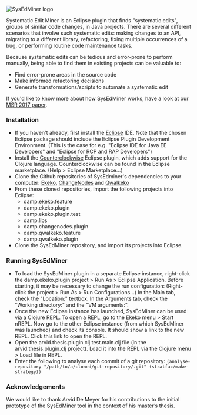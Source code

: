 ![SysEdMiner logo](https://raw.githubusercontent.com/timmolderez/SysEdMiner/master/documents/SysEdMiner.png)

Systematic Edit Miner is an Eclipse plugin that finds "systematic edits", groups of similar code changes, in Java projects.
There are several different scenarios that involve such systematic edits: 
making changes to an API, migrating to a different library, refactoring, fixing multiple occurrences of a bug, or performing routine code maintenance tasks.

Because systematic edits can be tedious and error-prone to perform manually, being able to find them in existing projects can be valuable to:
- Find error-prone areas in the source code
- Make informed refactoring decisions
- Generate transformations/scripts to automate a systematic edit

If you'd like to know more about how SysEdMiner works, have a look at our [MSR 2017 paper](http://soft.vub.ac.be/Publications/2017/vub-soft-tr-17-04.pdf).

### Installation

- If you haven't already, first install the [Eclipse](http://www.eclipse.org/) IDE. Note that the chosen Eclipse package should include the Eclipse Plugin Development Environment. (This is the case for e.g. "Eclipse IDE for Java EE Developers" and "Eclipse for RCP and RAP Developers")
- Install the [Counterclockwise](http://doc.ccw-ide.org/) Eclipse plugin, which adds support for the Clojure language. Counterclockwise can be found in the Eclipse marketplace. (Help > Eclipse Marketplace...)
- Clone the Github repositories of SysEdminer's dependencies to your computer: [Ekeko](https://github.com/cderoove/damp.ekeko), [ChangeNodes](https://github.com/ReinoutStevens/ChangeNodes) and [Qwalkeko](https://github.com/ReinoutStevens/damp.qwalkeko)
- From these cloned repositories, import the following projects into Eclipse:
  - damp.ekeko.feature
  - damp.ekeko.plugin
  - damp.ekeko.plugin.test
  - damp.libs
  - damp.changenodes.plugin
  - damp.qwalkeko.feature
  - damp.qwalkeko.plugin
- Clone the SysEdMiner repository, and import its projects into Eclipse.

### Running SysEdMiner

- To load the SysEdMiner plugin in a separate Eclipse instance, right-click the damp.ekeko.plugin project > Run As > Eclipse Application. Before starting, it may be necessary to change the run configuration: (Right-click the project > Run As > Run Configurations...) In the Main tab, check the "Location:" textbox. In the Arguments tab, check the "Working directory:" and the "VM arguments:".
- Once the new Eclipse instance has launched, SysEdMiner can be used via a Clojure REPL. To open a REPL, go to the Ekeko menu > Start nREPL. Now go to the other Eclipse instance (from which SysEdMiner was launched) and check its console. It should show a link to the new REPL. Click this link to open the REPL.
- Open the arvid.thesis.plugin.clj.test.main.clj file (in the arvid.thesis.plugin.clj project). Load it into the REPL via the Clojure menu > Load file in REPL.
- Enter the following to analyse each commit of a git repository: ```(analyse-repository "/path/to/a/cloned/git-repository/.git" (stratfac/make-strategy))```

### Acknowledgements

We would like to thank Arvid De Meyer for his contributions to the initial prototype of the SysEdMiner tool in the context of his master’s thesis.
